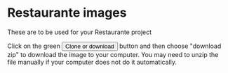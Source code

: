 # Restaurante images

These are to be used for your Restaurante project

Click on the green <button>Clone or download</button> button and then choose "download zip" to download the image to your computer. You may need to unzip the file manually if your computer does not do it automatically.

